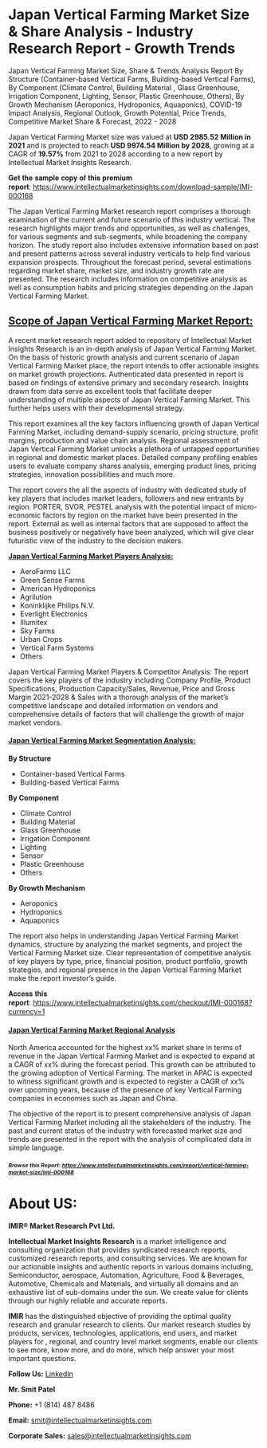 <h1>Japan Vertical Farming Market Size &amp; Share Analysis - Industry Research Report - Growth Trends</h1>
<p>Japan Vertical Farming Market Size, Share &amp; Trends Analysis Report By Structure (Container-based Vertical Farms, Building-based Vertical Farms), By Component (Climate Control, Building Material , Glass Greenhouse, Irrigation Component, Lighting, Sensor, Plastic Greenhouse, Others), By Growth Mechanism (Aeroponics, Hydroponics, Aquaponics), COVID-19 Impact Analysis, Regional Outlook, Growth Potential, Price Trends, Competitive Market Share &amp; Forecast, 2022 - 2028</p>
<p>Japan Vertical Farming Market size was valued at&nbsp;<strong>USD 2985.52 Million in 2021</strong>&nbsp;and is projected to reach&nbsp;<strong>USD 9974.54 Million by 2028</strong>, growing at a CAGR of&nbsp;<strong>19.57%</strong>&nbsp;from 2021 to 2028 according to a new report by Intellectual Market Insights Research.</p>
<p>𝐆𝐞𝐭 𝐭𝐡𝐞 𝐬𝐚𝐦𝐩𝐥𝐞 𝐜𝐨𝐩𝐲 𝐨𝐟 𝐭𝐡𝐢𝐬 𝐩𝐫𝐞𝐦𝐢𝐮𝐦 𝐫𝐞𝐩𝐨𝐫𝐭:&nbsp;<a href="https://www.intellectualmarketinsights.com/download-sample/IMI-000168">https://www.intellectualmarketinsights.com/download-sample/IMI-000168</a>&nbsp;</p>
<p>The Japan Vertical Farming Market research report comprises a thorough examination of the current and future scenario of this industry vertical. The research highlights major trends and opportunities, as well as challenges, for various segments and sub-segments, while broadening the company horizon. The study report also includes extensive information based on past and present patterns across several industry verticals to help find various expansion prospects. Throughout the forecast period, several estimations regarding market share, market size, and industry growth rate are presented. The research includes information on competitive analysis as well as consumption habits and pricing strategies depending on the Japan Vertical Farming Market.</p>
<h2><u>Scope of Japan Vertical Farming Market Report:</u></h2>
<p>A recent market research report added to repository of Intellectual Market Insights Research is an in-depth analysis of Japan Vertical Farming Market. On the basis of historic growth analysis and current scenario of Japan Vertical Farming Market place, the report intends to offer actionable insights on market growth projections. Authenticated data presented in report is based on findings of extensive primary and secondary research. Insights drawn from data serve as excellent tools that facilitate deeper understanding of multiple aspects of Japan Vertical Farming Market. This further helps users with their developmental strategy.</p>
<p>This report examines all the key factors influencing growth of Japan Vertical Farming Market, including demand-supply scenario, pricing structure, profit margins, production and value chain analysis. Regional assessment of Japan Vertical Farming Market unlocks a plethora of untapped opportunities in regional and domestic market places. Detailed company profiling enables users to evaluate company shares analysis, emerging product lines, pricing strategies, innovation possibilities and much more.</p>
<p>The report covers the all the aspects of industry with dedicated study of key players that includes market leaders, followers and new entrants by region. PORTER, SVOR, PESTEL analysis with the potential impact of micro-economic factors by region on the market have been presented in the report. External as well as internal factors that are supposed to affect the business positively or negatively have been analyzed, which will give clear futuristic view of the industry to the decision makers.</p>
<p><strong><u>Japan Vertical Farming Market Players Analysis:</u></strong></p>
<ul>
<li>AeroFarms LLC&nbsp;</li>
<li>Green Sense Farms&nbsp;</li>
<li>American Hydroponics</li>
<li>Agrilution</li>
<li>Koninklijke Philips N.V.</li>
<li>Everlight Electronics</li>
<li>Illumitex</li>
<li>Sky Farms&nbsp;</li>
<li>Urban Crops</li>
<li>Vertical Farm Systems&nbsp;</li>
<li>Others</li>
</ul>
<p>Japan Vertical Farming Market Players &amp; Competitor Analysis: The report covers the key players of the industry including Company Profile, Product Specifications, Production Capacity/Sales, Revenue, Price and Gross Margin 2021-2028 &amp; Sales with a thorough analysis of the market&rsquo;s competitive landscape and detailed information on vendors and comprehensive details of factors that will challenge the growth of major market vendors.</p>
<h4><strong><u>Japan Vertical Farming Market Segmentation Analysis:</u></strong></h4>
<p><strong>By Structure</strong></p>
<ul>
<li>Container-based Vertical Farms</li>
<li>Building-based Vertical Farms</li>
</ul>
<p><strong>By Component</strong></p>
<ul>
<li>Climate Control</li>
<li>Building Material&nbsp;</li>
<li>Glass Greenhouse</li>
<li>Irrigation Component&nbsp;</li>
<li>Lighting&nbsp;</li>
<li>Sensor&nbsp;</li>
<li>Plastic Greenhouse</li>
<li>Others</li>
</ul>
<p><strong>By Growth Mechanism</strong></p>
<ul>
<li>Aeroponics</li>
<li>Hydroponics</li>
<li>Aquaponics</li>
</ul>
<p>The report also helps in understanding Japan Vertical Farming Market dynamics, structure by analyzing the market segments, and project the Vertical Farming&nbsp;Market size. Clear representation of competitive analysis of key players by type, price, financial position, product portfolio, growth strategies, and regional presence in the Japan Vertical Farming Market make the report investor&rsquo;s guide.</p>
<p>𝐀𝐜𝐜𝐞𝐬𝐬 𝐭𝐡𝐢𝐬 𝐫𝐞𝐩𝐨𝐫𝐭:&nbsp;<a href="https://www.intellectualmarketinsights.com/checkout/IMI-000168?currency=1">https://www.intellectualmarketinsights.com/checkout/IMI-000168?currency=1</a>&nbsp;</p>
<h4><strong><u> Japan Vertical Farming Market Regional Analysis</u></strong></h4>
<p>North America accounted for the highest xx% market share in terms of revenue in the Japan Vertical Farming Market and is expected to expand at a CAGR of xx% during the forecast period. This growth can be attributed to the growing adoption of Vertical Farming. The market in APAC is expected to witness significant growth and is expected to register a CAGR of xx% over upcoming years, because of the presence of key Vertical Farming companies in economies such as Japan and China.</p>
<p>The objective of the report is to present comprehensive analysis of Japan Vertical Farming Market including all the stakeholders of the industry. The past and current status of the industry with forecasted market size and trends are presented in the report with the analysis of complicated data in simple language.</p>
<h5><strong style="font-size: 11px;">Browse this Report:&nbsp;<a href="https://www.intellectualmarketinsights.com/report/vertical-farming-market-size/imi-000168">https://www.intellectualmarketinsights.com/report/vertical-farming-market-size/imi-000168</a>&nbsp;</strong></h5>
<h1>About US:</h1>
<p><strong>IMIR&reg; Market Research Pvt Ltd.</strong></p>
<p><strong>Intellectual Market Insights Research</strong> is a market intelligence and consulting organization that provides syndicated research reports, customized research reports, and consulting services. We are known for our actionable insights and authentic reports in various domains including, Semiconductor, aerospace, Automation, Agriculture, Food &amp; Beverages, Automotive, Chemicals and Materials, and virtually all domains and an exhaustive list of sub-domains under the sun. We create value for clients through our highly reliable and accurate reports.</p>
<p><strong>IMIR</strong> has the distinguished objective of providing the optimal quality research and granular research to clients. Our market research studies by products, services, technologies, applications, end users, and market players for , regional, and country level market segments, enable our clients to see more, know more, and do more, which help answer your most important questions.</p>
<p><strong>Follow Us:</strong> <a href="https://www.linkedin.com/company/imir-marketresearch/">LinkedIn</a></p>
<p><strong>Mr. Smit Patel</strong></p>
<p><strong>Phone:</strong> +1 (814) 487 8486</p>
<p><strong>Email:</strong> <a href="mailto:smit@intellectualmarketinsights.com">smit@intellectualmarketinsights.com</a></p>
<p><strong>Corporate Sales:</strong> <a href="mailto:sales@intellectualmarketinsights.com">sales@intellectualmarketinsights.com</a></p>
<div>&nbsp;</div>
